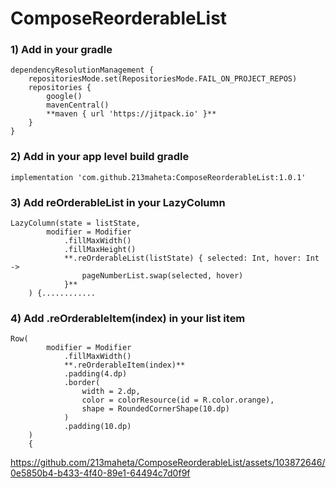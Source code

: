 # ComposeReorderableList

### 1) Add in your gradle

```
dependencyResolutionManagement {
    repositoriesMode.set(RepositoriesMode.FAIL_ON_PROJECT_REPOS)
    repositories {
        google()
        mavenCentral()
        **maven { url 'https://jitpack.io' }**
    }
}
```


### 2) Add in your app level build gradle
   ```
   implementation 'com.github.213maheta:ComposeReorderableList:1.0.1'
```


### 3) Add **reOrderableList** in your LazyColumn

```
LazyColumn(state = listState,
        modifier = Modifier
            .fillMaxWidth()
            .fillMaxHeight()
            **.reOrderableList(listState) { selected: Int, hover: Int ->
                pageNumberList.swap(selected, hover)
            }**
    ) {............
```


### 4) Add **.reOrderableItem(index)** in your list item
```
Row(
        modifier = Modifier
            .fillMaxWidth()
            **.reOrderableItem(index)**
            .padding(4.dp)
            .border(
                width = 2.dp,
                color = colorResource(id = R.color.orange),
                shape = RoundedCornerShape(10.dp)
            )
            .padding(10.dp)
    )
    {
```  


https://github.com/213maheta/ComposeReorderableList/assets/103872646/0e5850b4-b433-4f40-89e1-64494c7d0f9f

